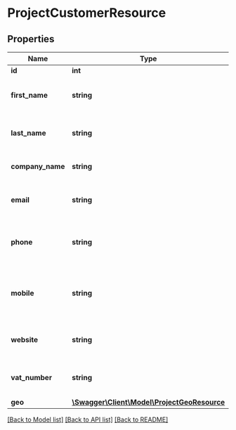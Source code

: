 # ProjectCustomerResource

## Properties
Name | Type | Description | Notes
------------ | ------------- | ------------- | -------------
**id** | **int** |  | [optional] 
**first_name** | **string** | The first name for the customer. | [optional] 
**last_name** | **string** | The last name for the customer. | [optional] 
**company_name** | **string** | The name of the company. | [optional] 
**email** | **string** | The email used to contact the customer. | [optional] 
**phone** | **string** | The Phone Number used to contact the customer. | [optional] 
**mobile** | **string** | The Mobile Phone Number used to contact the customer. | [optional] 
**website** | **string** | Do the customer have a website ? | [optional] 
**vat_number** | **string** | VAT Number for the customer. | [optional] 
**geo** | [**\Swagger\Client\Model\ProjectGeoResource**](ProjectGeoResource.md) |  | [optional] 

[[Back to Model list]](../README.md#documentation-for-models) [[Back to API list]](../README.md#documentation-for-api-endpoints) [[Back to README]](../README.md)


